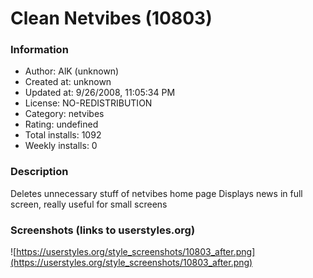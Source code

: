 # Clean Netvibes (10803)

### Information
- Author: AlK (unknown)
- Created at: unknown
- Updated at: 9/26/2008, 11:05:34 PM
- License: NO-REDISTRIBUTION
- Category: netvibes
- Rating: undefined
- Total installs: 1092
- Weekly installs: 0


### Description
Deletes unnecessary stuff of netvibes home page
Displays news in full screen, really useful for small screens


### Screenshots (links to userstyles.org)
![https://userstyles.org/style_screenshots/10803_after.png](https://userstyles.org/style_screenshots/10803_after.png)



